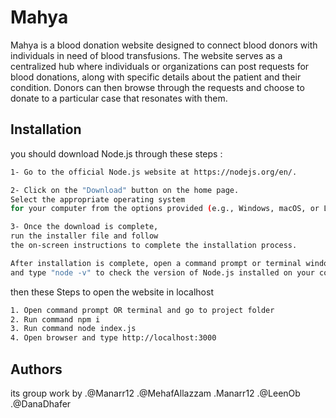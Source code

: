 # Mahya

Mahya is a blood donation website designed to connect blood donors with individuals in need of blood transfusions. The website serves as a centralized hub where individuals or organizations can post requests for blood donations, along with specific details about the patient and their condition. Donors can then browse through the requests and choose to donate to a particular case that resonates with them.

## Installation

you should download Node.js through these steps :

```bash
1- Go to the official Node.js website at https://nodejs.org/en/.

2- Click on the "Download" button on the home page.
Select the appropriate operating system 
for your computer from the options provided (e.g., Windows, macOS, or Linux).

3- Once the download is complete,
run the installer file and follow 
the on-screen instructions to complete the installation process.

After installation is complete, open a command prompt or terminal window 
and type "node -v" to check the version of Node.js installed on your computer.
```
then these Steps to open the website in localhost 

```bash
1. Open command prompt OR terminal and go to project folder
2. Run command npm i
3. Run command node index.js
4. Open browser and type http://localhost:3000
```

## Authors 
its group work by 
.@Manarr12 
.@MehafAllazzam
.Manarr12
.@LeenOb
.@DanaDhafer
